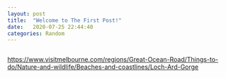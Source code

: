 ```yaml
---
layout: post
title:  "Welcome to The First Post!"
date:   2020-07-25 22:44:40
categories: Random
---
```

<img src="https://www.visitmelbourne.com/regions/Great-Ocean-Road/Things-to-do/Nature-and-wildlife/Beaches-and-coastlines/Loch-Ard-Gorge#" alt="">

https://www.visitmelbourne.com/regions/Great-Ocean-Road/Things-to-do/Nature-and-wildlife/Beaches-and-coastlines/Loch-Ard-Gorge




